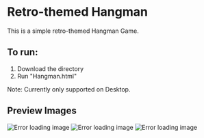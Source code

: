 # Retro-themed Hangman

This is a simple retro-themed Hangman Game.

## To run:

1. Download the directory
2. Run "Hangman.html"

Note: Currently only supported on Desktop.

## Preview Images

![Error loading image](https://i.imgur.com/yopWuYE.png?raw=true)
![Error loading image](https://i.imgur.com/CHOzdck.png?raw=true)
![Error loading image](https://i.imgur.com/giqSuEU.png?raw=true)
